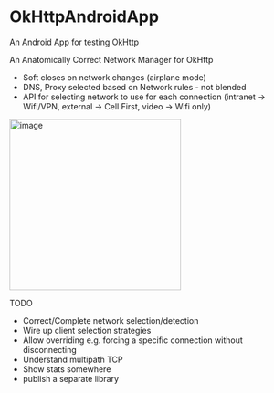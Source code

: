 # OkHttpAndroidApp
An Android App for testing OkHttp

An Anatomically Correct Network Manager for OkHttp
- Soft closes on network changes (airplane mode)
- DNS, Proxy selected based on Network rules - not blended
- API for selecting network to use for each connection (intranet -> Wifi/VPN, external -> Cell First, video -> Wifi only)

<img width="300" alt="image" src="https://user-images.githubusercontent.com/231923/58747212-efb6b980-845f-11e9-9337-063a3d873e0b.png">

TODO

- Correct/Complete network selection/detection
- Wire up client selection strategies
- Allow overriding e.g. forcing a specific connection without disconnecting
- Understand multipath TCP
- Show stats somewhere
- publish a separate library
